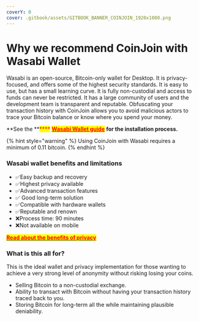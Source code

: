 ```yaml
---
coverY: 0
cover: .gitbook/assets/GITBOOK_BANNER_COINJOIN_1920x1080.png
---
```


# Why we recommend CoinJoin with Wasabi Wallet

Wasabi is an open-source, Bitcoin-only wallet for Desktop. It is privacy-focused, and offers some of the highest security standards. It is easy to use, but has a small learning curve. It is fully non-custodial and access to funds can never be restricted. It has a large community of users and the development team is transparent and reputable. Obfuscating your transaction history with CoinJoin allows you to avoid malicious actors to trace your Bitcoin balance or know where you spend your money.

**See the **<mark style="color:red;">****</mark> [<mark style="color:red;">**Wasabi Wallet guide**</mark>](https://app.gitbook.com/o/vkgJ5Qo6ByYsQmJoONIK/s/PdwveKS34LFQnTOWXGHS/) **for the installation process.**

{% hint style="warning" %}
Using CoinJoin with Wasabi requires a minimum of 0.11 bitcoin.&#x20;
{% endhint %}

### Wasabi wallet benefits and limitations

* ✅Easy backup and recovery
* ✅Highest privacy available
* ✅Advanced transaction features
* ✅ Good long-term solution
* ✅Compatible with hardware wallets
* ✅Reputable and renown
* ❌Process time: 90 minutes
* ❌Not available on mobile

<mark style="color:red;">****</mark>[<mark style="color:red;">**Read about the benefits of privacy**</mark>](https://medium.com/bull-bitcoin/the-benefits-of-privacy-f728d5215308)<mark style="color:red;">****</mark>

### **What is this all for?**

This is the ideal wallet and privacy implementation for those wanting to achieve a very strong level of anonymity without risking losing your coins.

* Selling Bitcoin to a non-custodial exchange.
* Ability to transact with Bitcoin without having your transaction history traced back to you.
* Storing Bitcoin for long-term all the while maintaining plausible deniability.
